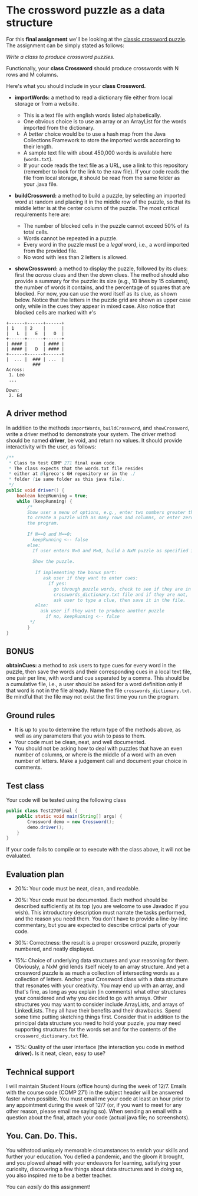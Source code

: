 # The crossword puzzle as a data structure

For this **final assignment** we'll be looking at the [classic crossword puzzle](https://en.wikipedia.org/wiki/Crossword). The assignment can be simply stated as follows:

*Write a class to produce crossword puzzles.*

Functionally, your **class Crossword** should produce crosswords with N rows and M columns.

Here's what you should include in your **class Crossword.**

 * **importWords:** a method to read a dictionary file either from local storage or from a website. 
   
   * This is a text file with english words listed alphabetically.
   * One obvious choice is to use an array or an ArrayList for the words imported from the dictionary.
   * A *better* choice would be to use a hash map from the Java Collections Framework to store the imported words according to their length.
   * A sample text file with about 450,000 words is available here (`words.txt`).
   * If your code reads the text file as a URL, use a link to this repository (remember to look for the link to the raw file). If your code reads the file from local storage, it should be read from the same folder as your .java file.


* **buildCrossword:** a method to build a puzzle, by selecting an imported word at random and placing it in the middle row of the puzzle, so that its middle letter is at the center column of the puzzle. The most critical requirements here are:
 
  * The number of blocked cells in the puzzle cannot exceed 50% of its total cells.
  * Words cannot be repeated in a puzzle.
  * Every word in the puzzle must be a *legal* word, i.e., a word imported from the provided file.
  * No word with less than 2 letters is allowed.
  

* **showCrossword:** a method to display the puzzle, followed by its clues: first the *across* clues and then the *down* clues. The method should also provide a summary for the puzzle: its size (e.g., 10 lines by 15 columns), the number of words it contains, and the percentage of squares that are blocked.  For now, you can use the word itself as its clue, as shown below. Notice that the letters in the puzzle grid are shown as upper case only, while in the cues they appear in mixed case. Also notice that blocked cells are marked with `#`'s
```
+------+------+------+
| 1    | 2    |      |
|   L  |   E  |   O  |
+------+------+------+
| #### |      | #### |
| #### |   D  | #### |
+------+------+------+
|  ... |  ### | ...  |
          ###
Across:
 1. Leo
 ...

Down:
 2. Ed
``` 

## A driver method
In addition to the methods `importWords`, `buildCrossword`, and `showCrossword`, write a driver method to demonstrate your system. The driver method should be named **driver**, be void, and return no values. It should provide interactivity with the user, as follows:
```java
/**
 * Class to test COMP 271 final exam code.
 * The class expects that the words.txt file resides
 * either at @lgreco's GH repository or in the ./
 * folder (ie same folder as this java file).
 */
public void driver() {
    boolean keepRunning = true;
    while (keepRunning) {
        /* 
        Show user a menu of options, e.g., enter two numbers greater than zero
        to create a puzzle with as many rows and columns, or enter zero to exit
        the program.
        
        If N==0 and M==0:
          keepRunning <-- false
        else:
          If user enters N>0 and M>0, build a NxM puzzle as specified in the project.
        
          Show the puzzle.
        
           If implementing the bonus part: 
              ask user if they want to enter cues:
                if yes:
                  go through puzzle words, check to see if they are in the 
                  crosswords_dictionary.txt file and if they are not, 
                  ask user to type a clue, then save it in the file.
           else:
             ask user if they want to produce another puzzle
               if no, keepRunning <-- false
         */
        }
}
```

## BONUS

**obtainCues:** a method to ask users to type cues for every word in the puzzle, then save the words and their corresponding cues in a local text file, one pair per line, with word and cue separated by a comma. This should be a cumulative file, i.e., a user should be asked for a word definition only if that word is not in the file already. Name the file `crosswords_dictionary.txt`. Be mindful that the file may not exist the first time you run the program.


## Ground rules

* It is up to you to determine the return type of the methods above, as well as any parameters that you wish to pass to them.
* Your code must be clean, neat, and well documented.
* You should not be asking how to deal with puzzles that have an even number of columns, or where is the middle of a word with an even number of letters. Make a judgement call and document your choice in comments.

## Test class

Your code will be tested using the following class
```java
public class Test270Final {
    public static void main(String[] args) {
        Crossword demo = new Crossword();
        demo.driver();
    }
}
```
If your code fails to compile or to execute with the class above, it will not be evaluated.

## Evaluation plan

* 20%: Your code must be neat, clean, and readable.

* 20%: Your code must be documented. Each method should be described sufficiently at its top (you are welcome to use Javadoc if you wish). This introductory description must narrate the tasks performed, and the reason you need them. You don't have to provide a line-by-line commentary, but you are expected to describe critical parts of your code.

* 30%: Correctness: the result is a proper crossword puzzle, properly numbered, and neatly displayed.

* 15%: Choice of underlying data structures and your reasoning for them. Obviously, a NxM grid lends itself nicely to an array structure. And yet a crossword puzzle is as much a collection of intersecting words as a collection of letters. Anchor your Crossword class with a data structure that resonates with your creativity. You may end up with an array, and that's fine, as long as you explain (in comments) what other structures your considered and why you decided to go with arrays. Other structures you may want to consider include ArrayLists, and arrays of LinkedLists. They all have their benefits and their drawbacks. Spend some time putting sketching things first. Consider that in addition to the principal data structure you need to hold your puzzle, you may need supporting structures for the words set and for the contents of the `crossword_dictionary.txt` file.

* 15%: Quality of the user interface (the interaction you code in method **driver).** Is it neat, clean, easy to use?

## Technical support

I will maintain Student Hours (office hours) during the week of 12/7. Emails with the course code (COMP 271) in the subject header will be answered faster when possible. You must email me your code at least an hour prior to any appointment during the week of 12/7 (or, if you want to meet for any other reason, please email me saying so). When sending an email with a question about the final, attach your code (actual java file; no screenshots).

## You. Can. Do. This.

You withstood uniquely memorable circumstances to enrich your skills and further your education. You defied a pandemic, and the gloom it brought, and you plowed ahead with your endeavors for learning, satisfying your curiosity, discovering a few things about data structures and in doing so, you also inspired me to be a better teacher. 

You can *easily* do this assignment!